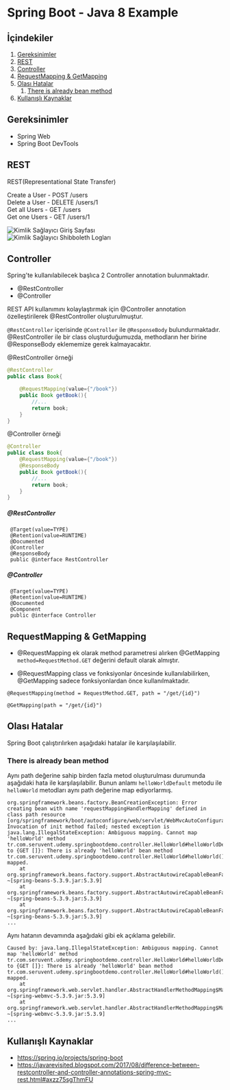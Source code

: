 # Spring Boot - Java 8 Example


## İçindekiler
1. [Gereksinimler](#gereksinimler)
2. [REST](#rest)
3. [Controller](#controller)
4. [RequestMapping & GetMapping](#requestmapping--getmapping)
5. [Olası Hatalar](#olası-hatalar)
    1. [There is already bean method](#there-is-already-bean-method)
6. [Kullanışlı Kaynaklar](#kullanışlı-kaynaklar)
	

## Gereksinimler
 
 * Spring Web
 * Spring Boot DevTools


## REST
 
 REST(Representational State Transfer) 
 
 Create a User - POST /users  
 Delete a User - DELETE /users/1  
 Get all Users - GET /users  
 Get one Users - GET /users/1  
 
 
 ![Kimlik Sağlayıcı Giriş Sayfası](./img/error-ldap-access-right-1.png)  
 ![Kimlik Sağlayıcı Shibboleth Logları](./img/error-ldap-access-right-2.png)
   
## Controller

 Spring'te kullanılabilecek başlıca 2 Controller annotation bulunmaktadır.   
 - @RestController
 - @Controller
 
 REST API kullanımını kolaylaştırmak için @Controller annotation özelleştirilerek @RestController oluşturulmuştur. 
 
 `@RestController` içerisinde `@Controller` ile `@ResponseBody` bulundurmaktadır. @RestController ile bir class oluşturduğumuzda, methodların her birine @ResponseBody eklememize gerek kalmayacaktır.   

@RestController örneği
```java 
@RestController 
public class Book{ 

    @RequestMapping(value={"/book"}) 
    public Book getBook(){ 
        //... 
        return book; 
    } 
}
```

@Controller örneği
```java 
@Controller 
public class Book{ 
    @RequestMapping(value={"/book"}) 
    @ResponseBody 
    public Book getBook(){ 
        //... 
        return book; 
    } 
}
```

##### @RestController 
```
 @Target(value=TYPE)  
 @Retention(value=RUNTIME)  
 @Documented  
 @Controller  
 @ResponseBody  
 public @interface RestController   
``` 

##### @Controller 
```
 @Target(value=TYPE)  
 @Retention(value=RUNTIME)  
 @Documented  
 @Component    
 public @interface Controller   
``` 

## RequestMapping & GetMapping

- @RequestMapping ek olarak method parametresi alırken @GetMapping `method=RequestMethod.GET` değerini default olarak almıştır.

- @RequestMapping class ve fonksiyonlar öncesinde kullanılabilirken, @GetMapping sadece fonksiyonlardan önce kullanılmaktadır.

```
@RequestMapping(method = RequestMethod.GET, path = "/get/{id}")  
```

```
@GetMapping(path = "/get/{id}")
```

## Olası Hatalar
Spring Boot çalıştırılırken aşağıdaki hatalar ile karşılaşılabilir.


### There is already bean method

Aynı path değerine sahip birden fazla metod oluşturulması durumunda aşağıdaki hata ile karşılaşılabilir. Bunun anlamı `helloWorldDefault` metodu ile `helloWorld` metodları aynı path değerine map ediyorlarmış. 

```
org.springframework.beans.factory.BeanCreationException: Error creating bean with name 'requestMappingHandlerMapping' defined in class path resource [org/springframework/boot/autoconfigure/web/servlet/WebMvcAutoConfiguration$EnableWebMvcConfiguration.class]: Invocation of init method failed; nested exception is java.lang.IllegalStateException: Ambiguous mapping. Cannot map 'helloWorld' method 
tr.com.seruvent.udemy.springbootdemo.controller.HelloWorld#helloWorldDefault()
to {GET []}: There is already 'helloWorld' bean method
tr.com.seruvent.udemy.springbootdemo.controller.HelloWorld#helloWorld() mapped.
	at org.springframework.beans.factory.support.AbstractAutowireCapableBeanFactory.initializeBean(AbstractAutowireCapableBeanFactory.java:1786) ~[spring-beans-5.3.9.jar:5.3.9]
	at org.springframework.beans.factory.support.AbstractAutowireCapableBeanFactory.doCreateBean(AbstractAutowireCapableBeanFactory.java:602) ~[spring-beans-5.3.9.jar:5.3.9]
	at org.springframework.beans.factory.support.AbstractAutowireCapableBeanFactory.createBean(AbstractAutowireCapableBeanFactory.java:524) ~[spring-beans-5.3.9.jar:5.3.9]
...
```

Aynı hatanın devamında aşağıdaki gibi ek açıklama gelebilir.

```
Caused by: java.lang.IllegalStateException: Ambiguous mapping. Cannot map 'helloWorld' method 
tr.com.seruvent.udemy.springbootdemo.controller.HelloWorld#helloWorldDefaul()
to {GET []}: There is already 'helloWorld' bean method
tr.com.seruvent.udemy.springbootdemo.controller.HelloWorld#helloWorld() mapped.
	at org.springframework.web.servlet.handler.AbstractHandlerMethodMapping$MappingRegistry.validateMethodMapping(AbstractHandlerMethodMapping.java:665) ~[spring-webmvc-5.3.9.jar:5.3.9]
	at org.springframework.web.servlet.handler.AbstractHandlerMethodMapping$MappingRegistry.register(AbstractHandlerMethodMapping.java:631) ~[spring-webmvc-5.3.9.jar:5.3.9]
...
```
    
    
## Kullanışlı Kaynaklar
- https://spring.io/projects/spring-boot
- https://javarevisited.blogspot.com/2017/08/difference-between-restcontroller-and-controller-annotations-spring-mvc-rest.html#axzz75sgThmFU

